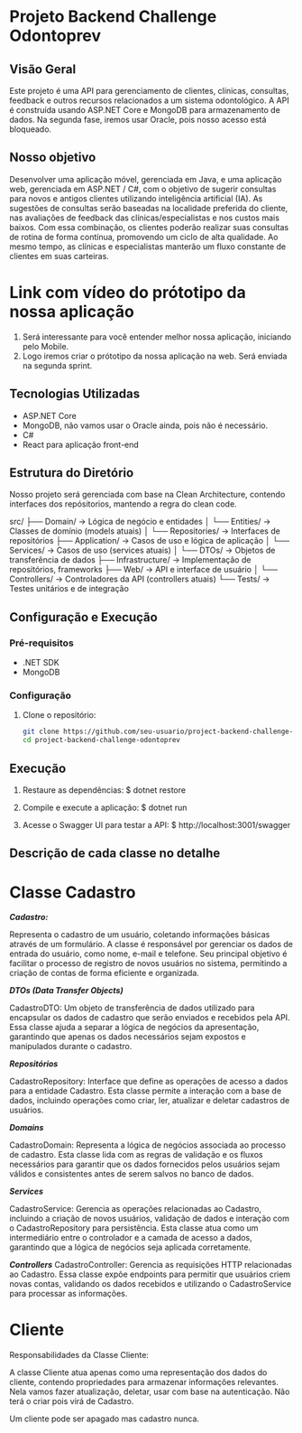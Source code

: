 # Projeto Backend Challenge Odontoprev

## Visão Geral

Este projeto é uma API para gerenciamento de  clientes, clínicas, consultas, feedback e outros recursos relacionados a um sistema odontológico. A API é construída usando ASP.NET Core e MongoDB para armazenamento de dados. Na segunda fase, iremos usar Oracle, pois nosso acesso está bloqueado.

## Nosso objetivo

Desenvolver uma aplicação móvel, gerenciada em Java, e uma aplicação web, gerenciada em ASP.NET / C#, com o objetivo de sugerir consultas para novos e antigos clientes utilizando inteligência artificial (IA). As sugestões de consultas serão baseadas na localidade preferida do cliente, nas avaliações de feedback das clínicas/especialistas e nos custos mais baixos. Com essa combinação, os clientes poderão realizar suas consultas de rotina de forma contínua, promovendo um ciclo de alta qualidade. Ao mesmo tempo, as clínicas e especialistas manterão um fluxo constante de clientes em suas carteiras.

# Link com vídeo do prótotipo da nossa aplicação

1. Será interessante para você entender melhor nossa aplicação, iniciando pelo Mobile.
2. Logo iremos criar o prótotipo da nossa aplicação na web. Será enviada na segunda sprint.

## Tecnologias Utilizadas
- ASP.NET Core
- MongoDB, não vamos usar o Oracle ainda, pois não é necessário.
- C#
- React para aplicação front-end

## Estrutura do Diretório

Nosso projeto será gerenciada com base na Clean Architecture, contendo interfaces dos repósitorios, mantendo a regra do clean code.

src/
├── Domain/                     -> Lógica de negócio e entidades
│   └── Entities/               -> Classes de domínio (models atuais)
│   └── Repositories/           -> Interfaces de repositórios
├── Application/                -> Casos de uso e lógica de aplicação
│   └── Services/               -> Casos de uso (services atuais)
│   └── DTOs/                   -> Objetos de transferência de dados
├── Infrastructure/             -> Implementação de repositórios, frameworks 
├── Web/                        -> API e interface de usuário
│   └── Controllers/            -> Controladores da API (controllers atuais)
└── Tests/                      -> Testes unitários e de integração


## Configuração e Execução

### Pré-requisitos

- .NET SDK
- MongoDB

### Configuração

1. Clone o repositório:
   ```sh
   git clone https://github.com/seu-usuario/project-backend-challenge-odontoprev.git
   cd project-backend-challenge-odontoprev

## Execução

1. Restaure as dependências:
    $   dotnet restore

2. Compile e execute a aplicação:
    $   dotnet run

3. Acesse o Swagger UI para testar a API:
    $   http://localhost:3001/swagger

## Descrição de cada classe no detalhe

# Classe Cadastro

***Cadastro:*** 

Representa o cadastro de um usuário, coletando informações básicas através de um formulário. A classe é responsável por gerenciar os dados de entrada do usuário, como nome, e-mail e telefone. Seu principal objetivo é facilitar o processo de registro de novos usuários no sistema, permitindo a criação de contas de forma eficiente e organizada.

***DTOs (Data Transfer Objects)***

CadastroDTO: Um objeto de transferência de dados utilizado para encapsular os dados de cadastro que serão enviados e recebidos pela API. Essa classe ajuda a separar a lógica de negócios da apresentação, garantindo que apenas os dados necessários sejam expostos e manipulados durante o cadastro.

***Repositórios***

CadastroRepository: Interface que define as operações de acesso a dados para a entidade Cadastro. Esta classe permite a interação com a base de dados, incluindo operações como criar, ler, atualizar e deletar cadastros de usuários.

***Domains***

CadastroDomain: Representa a lógica de negócios associada ao processo de cadastro. Esta classe lida com as regras de validação e os fluxos necessários para garantir que os dados fornecidos pelos usuários sejam válidos e consistentes antes de serem salvos no banco de dados.

***Services***

CadastroService: Gerencia as operações relacionadas ao Cadastro, incluindo a criação de novos usuários, validação de dados e interação com o CadastroRepository para persistência. Esta classe atua como um intermediário entre o controlador e a camada de acesso a dados, garantindo que a lógica de negócios seja aplicada corretamente.

***Controllers***
CadastroController: Gerencia as requisições HTTP relacionadas ao Cadastro. Essa classe expõe endpoints para permitir que usuários criem novas contas, validando os dados recebidos e utilizando o CadastroService para processar as informações.

# Cliente

Responsabilidades da Classe Cliente:

A classe Cliente atua apenas como uma representação dos dados do cliente, contendo propriedades para armazenar informações relevantes. Nela vamos fazer atualização, deletar, usar com base na autenticação. Não terá o criar pois virá de Cadastro.

Um cliente pode ser apagado mas cadastro nunca.

